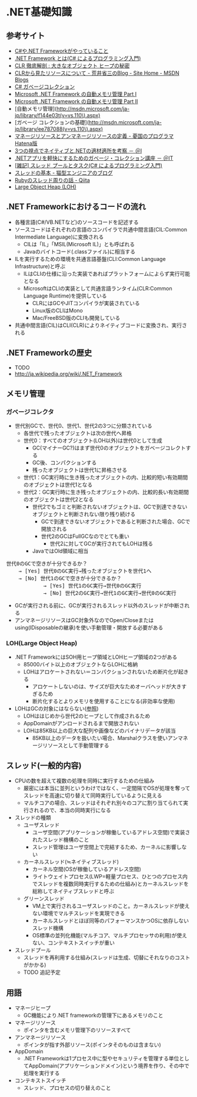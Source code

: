 # .NET基礎知識

## 参考サイト
* [C#や.NET Frameworkがやっていること](http://www.slideshare.net/ufcpp/cnet-framework)
* [.NET Framework とは(C# によるプログラミング入門)](http://ufcpp.net/study/csharp/ab_dotnet.html)
* [CLR 徹底解剖 : 大きなオブジェクト ヒープの秘密](http://msdn.microsoft.com/ja-jp/magazine/cc534993.aspx)
* [CLRから見たリソースについて - 荒井省三のBlog - Site Home - MSDN Blogs](http://blogs.msdn.com/b/shozoa/archive/2010/09/08/about-resources-on-clr.aspx)
* [C# ガベージコレクション](http://uchukamen.com/Programming/GC/#.NET_Framework_のメモリ管理の内部動作)
* [Microsoft .NET Framework の自動メモリ管理 Part Ⅰ](http://msdn.microsoft.com/ja-jp/library/bb985010.aspx)
* [Microsoft .NET Framework の自動メモリ管理 Part Ⅱ](http://msdn.microsoft.com/ja-jp/library/dd297765.aspx)
* [自動メモリ管理](http://msdn.microsoft.com/ja-jp/library/f144e03t(v=vs.110\).aspx)
* [ガベージ コレクションの基礎](http://msdn.microsoft.com/ja-jp/library/ee787088(v=vs.110\).aspx)
* [マネージリソースとアンマネージリソースの定義 - 憂国のプログラマ Hatena版](http://d.hatena.ne.jp/hilapon/20100904/1283570083)
* [3つの視点でネイティブと.NETの適材適所を考察 － ＠I](http://www.atmarkit.co.jp/fdotnet/chushin/greatblogentry_11/greatblogentry_11_01.html)
* [.NETアプリを軽快にするためのガベージ・コレクション講座 － ＠IT](http://www.atmarkit.co.jp/fdotnet/directxworld/directxworld06/directxworld06_01.html)
* [\[雑記\] スレッド プールとタスク(C# によるプログラミング入門)](http://ufcpp.net/study/csharp/misc_task.html)
* [スレッドの基本 - 猫型エンジニアのブログ](http://alexei-karamazov.hatenablog.com/entry/2014/04/20/105644)
* [Rubyのスレッド周りの話 - Qiita](http://qiita.com/motsat/items/8c9b6bc56152444f50a0)
* [Large Object Heap (LOH)](http://article.higlabo.com/ja/large_object_heap.html)

## .NET Frameworkにおけるコードの流れ
* 各種言語(C#/VB.NETなど)のソースコードを記述する
* ソースコードはそれぞれの言語のコンパイラで共通中間言語(CIL:Common Intermediate Language)に変換される
    * CILは「IL」「MSIL(Microsoft IL)」とも呼ばれる
    * Javaのバイトコード(.classファイル)に相当する
* ILを実行するための環境を共通言語基盤(CLI:Common Language Infrastructure)と呼ぶ
    * ILはCLIの仕様に沿った実装であればプラットフォームによらず実行可能となる
    * MicrosoftはCLIの実装として共通言語ランタイム(CLR:Common Language Runtime)を提供している
        * CLRにはGCやJITコンパイラが実装されている
        * Linux版のCLIはMono
        * Mac/FreeBSD版のCLIも開発している
* 共通中間言語(CIL)はCLI(CLR)によりネイティブコードに変換され、実行される

## .NET Frameworkの歴史
* TODO
* http://ja.wikipedia.org/wiki/.NET_Framework

## メモリ管理

### ガベージコレクタ
* 世代別GCで、世代0、世代1、世代2の3つに分類されている
    * 各世代で残ったオブジェクトは次の世代へ昇格
    * 世代0：すべてのオブジェクト(LOH以外)は世代0として生成
        * GC(マイナーGC?)はまず世代0のオブジェクトをガベージコレクトする
        * GC後、コンパクションする
        * 残ったオブジェクトは世代1に昇格させる
    * 世代1：GC実行時に生き残ったオブジェクトの内、比較的短い有効期間のオブジェクトは世代1となる
    * 世代2：GC実行時に生き残ったオブジェクトの内、比較的長い有効期間のオブジェクトは世代2となる
        * 世代2でもゴミと判断されないオブジェクトは、GCで到達できないオブジェクトと判断されない限り残り続ける
            * GCで到達できないオブジェクトであると判断された場合、GCで開放される
            * 世代2のGCはFullGCなのでとても重い
                * 世代2に対してGCが実行されてもLOHは残る
        * JavaではOld領域に相当
<pre>
世代0のGCで空きが十分できるか？
    → [Yes] 世代0のGC実行→残ったオブジェクトを世代1へ
    → [No] 世代1のGCで空きが十分できるか？
            → [Yes] 世代1のGC実行→世代0のGC実行
            → [No] 世代2のGC実行→世代1のGC実行→世代0のGC実行
</pre>
* GCが実行される前に、GCが実行されるスレッド以外のスレッドが中断される
* アンマネージリソースはGC対象外なのでOpen/Closeまたはusing(IDisposableの継承)を使い手動管理・開放する必要がある

### LOH(Large Object Heap)
* .NET FrameworkにはSOH用ヒープ領域とLOHヒープ領域の2つがある
    * 85000バイト以上のオブジェクトならLOHに格納
    * LOHはアロケートされない＝コンパクションされないため断片化が起きる
        * アロケートしないのは、サイズが巨大なためオーバヘッドが大きすぎるため
        * 断片化するとよりメモリを使用することになる(非効率な使用)
* LOHはGCの対象にはならない([参照](http://d.hatena.ne.jp/hilapon/20100904#c))
    * LOHははじめから世代2のヒープとして作成されるため
    * AppDomainがアンロードされるまで開放されない
    * LOHは85KB以上の巨大な配列や画像などのバイナリデータが該当
        * 85KB以上のデータを扱いたい場合、Marshalクラスを使いアンマネージリソースとして手動管理する

## スレッド(一般的内容)
* CPUの数を超えて複数の処理を同時に実行するための仕組み
    * 厳密には本当に並列というわけではなく、一定間隔でOSが処理を奪ってスレッドを高速に切り替えて同時実行しているように見える
    * マルチコアの場合、スレッドはそれぞれ別々のコアに割り当てられて実行されるので、本当の同時実行になる
* スレッドの種類
    * ユーザスレッド
        * ユーザ空間(アプリケーションが稼働しているアドレス空間)で実装されたスレッド機構のこと
        * スレッド管理はユーザ空間上で完結するため、カーネルに影響しない
    * カーネルスレッド(≒ネイティブスレッド)
        * カーネル空間(OSが稼働しているアドレス空間)
        * ライトウェイトプロセス(LWP=軽量プロセス、ひとつのプロセス内でスレッドを複数同時実行するための仕組み)とカーネルスレッドを総称してネイティブスレッドと呼ぶ
    * グリーンスレッド
        * VM上で実行されるユーザスレッドのこと。カーネルスレッドが使えない環境でマルチスレッドを実現できる
        * カーネルスレッドとほぼ同等のパフォーマンスかつOSに依存しないスレッド機構
        * OS標準の並列化機能(マルチコア、マルチプロセッサの利用)が使えない、コンテキストスイッチが重い
* スレッドプール
    * スレッドを再利用する仕組み(スレッドは生成、切替にそれなりのコストがかかる)
    * TODO 追記予定

## 用語
* マネージヒープ
    * GC機能により.NET frameworkの管理下にあるメモリのこと
* マネージリソース
    * ポインタを含むメモリ管理下のリソースすべて
* アンマネージリソース
    * ポインタが指す外部リソース(ポインタそのものは含まない)
* AppDomain
    * .NET Frameworkは1プロセス中に型やセキュリティを管理する単位としてAppDomain(アプリケーションドメイン)という境界を作り、その中で処理を実行する
* コンテキストスイッチ
    * スレッド、プロセスの切り替えのこと

